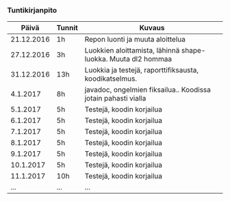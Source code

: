 ### Tuntikirjanpito
Päivä | Tunnit | Kuvaus
--------------- | ----- | ------
21.12.2016 | 1h | Repon luonti ja muuta aloittelua
27.12.2016 | 3h | Luokkien aloittamista, lähinnä shape-luokka. Muuta dl2 hommaa
31.12.2016 | 13h | Luokkia ja testejä, raporttifiksausta, koodikatselmus. 
4.1.2017 | 8h | javadoc, ongelmien fiksailua.. Koodissa jotain pahasti vialla
5.1.2017 | 5h | Testejä, koodin korjailua
6.1.2017 | 5h | Testejä, koodin korjailua
7.1.2017 | 5h | Testejä, koodin korjailua
8.1.2017 | 5h | Testejä, koodin korjailua
9.1.2017 | 5h | Testejä, koodin korjailua
10.1.2017 | 5h | Testejä, koodin korjailua
11.1.2017 | 10h | Testejä, koodin korjailua
... | ... | ...
